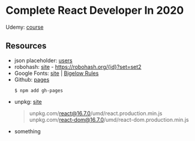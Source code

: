 # Complete React Developer In 2020

Udemy: [course](https://www.udemy.com/course/complete-react-developer-zero-to-mastery/)

## Resources
* json placeholder: [users](https://jsonplaceholder.typicode.com/users)
* robohash: [site](https://robohash.org/) - https://robohash.org/{id}?set=set2
* Google Fonts: [site](https://fonts.google.com/) | [Bigelow Rules](https://fonts.google.com/specimen/Bigelow+Rules?query=bigelow)
* Github: [pages]()
  ```npm
  $ npm add gh-pages
  ```
* unpkg: [site](https://unpkg.com/)
  > unpkg.com/react@16.7.0/umd/react.production.min.js  
  > unpkg.com/react-dom@16.7.0/umd/react-dom.production.min.js  
* something